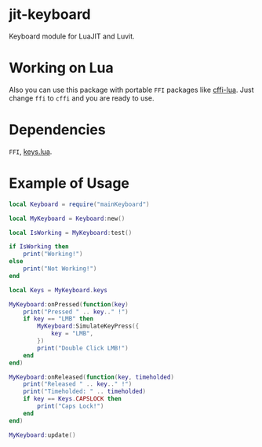 # jit-keyboard
Keyboard module for LuaJIT and Luvit.

 # Working on Lua
Also you can use this package with portable `FFI` packages like [cffi-lua](https://github.com/q66/cffi-lua). Just change `ffi` to `cffi` and you are ready to use.

# Dependencies
`FFI`, [keys.lua](https://github.com/zeykatecool/jit-keyboard/blob/main/keys.lua).

# Example of Usage
```lua
local Keyboard = require("mainKeyboard")

local MyKeyboard = Keyboard:new()

local IsWorking = MyKeyboard:test()

if IsWorking then
    print("Working!")
else
    print("Not Working!")
end

local Keys = MyKeyboard.keys

MyKeyboard:onPressed(function(key)
    print("Pressed " .. key.." !")
    if key == "LMB" then
        MyKeyboard:SimulateKeyPress({
            key = "LMB",
        })
        print("Double Click LMB!")
    end
end)

MyKeyboard:onReleased(function(key, timeholded)
    print("Released " .. key.." !")
    print("Timeholded: " .. timeholded)
    if key == Keys.CAPSLOCK then
        print("Caps Lock!")
    end
end)

MyKeyboard:update()
```
